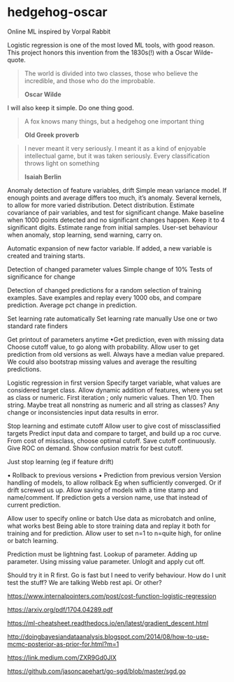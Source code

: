 # hedgehog-oscar
Online ML inspired by Vorpal Rabbit

Logistic regression is one of the most loved ML tools, with good reason. This project honors this invention from the 1830s(!) with a Oscar Wilde-quote.

> The world is divided into two classes, those who believe the incredible, and those who do the improbable.
>
> **Oscar Wilde**


I will also keep it simple. Do one thing good.

> A fox knows many things, but a hedgehog one important thing
>
> **Old Greek proverb**


> I never meant it very seriously. I meant it as a kind of enjoyable intellectual game, but it was taken seriously. Every classification throws light on something
>
> **Isaiah Berlin**


Anomaly detection of feature variables, drift
Simple mean variance model. If enough points and average differs too much, it’s anomaly.
Several kernels, to allow for more varied distribution.
Detect distribution.
Estimate covariance of pair variables, and test for significant change.
Make baseline when 1000 points detected and no significant changes happen. Keep it to 4 significant digits. Estimate range from initial samples.
User-set behaviour when anomaly, stop learning, send warning, carry on.

Automatic expansion of new factor variable.
If added, a new variable is created and training starts.

Detection of changed parameter values
Simple change of 10%
Tests of significance for change

Detection of changed predictions for a random selection of training examples.
Save examples and replay every 1000 obs, and compare prediction. Average pct change in prediction.

Set learning rate automatically
Set learning rate manually 
Use one or two standard rate finders


Get printout of parameters anytime
•Get prediction, even with missing data
Choose cutoff value, to go along with probability.
Allow user to get prediction from old versions as well.
Always have a median value prepared. We could also bootstrap missing values and average the resulting predictions.


Logistic regression in first version
Specify target variable, what values are considered target class.
Allow dynamic addition of features, where you set as class or numeric.
First iteration ; only numeric values. Then 1/0. Then string.
Maybe treat all nonstring as numeric and all string as classes? 
Any change or inconsistencies input data results in error.

Stop learning and estimate cutoff
Allow user to give cost of missclassified targets
Predict input data and compare to target, and build up a roc curve. From cost of missclass, choose optimal cutoff. Save cutoff continuously.
Give ROC on demand. Show confusion matrix for best cutoff.

Just stop learning (eg if feature drift)

• Rollback to previous versions
• Prediction from previous version
Version handling of models, to allow rollback
Eg when sufficiently converged. Or if drift screwed us up.
Allow saving of models with a time stamp and name/comment.
If prediction gets a version name, use that instead of current prediction.


Allow user to specify online or batch 
Use data as microbatch and online, what works best
Being able to store training data and replay it both for training and for prediction.
Allow user to set n=1 to n=quite high, for online or batch learning.


Prediction must be lightning fast.
Lookup of parameter.
Adding up parameter.
Using missing value parameter.
Unlogit and apply cut off.

Should try it in R first.
Go is fast but I need to verify behaviour.
How do I unit test the stuff?
We are talking Webb rest api. Or other?


https://www.internalpointers.com/post/cost-function-logistic-regression

https://arxiv.org/pdf/1704.04289.pdf

https://ml-cheatsheet.readthedocs.io/en/latest/gradient_descent.html

http://doingbayesiandataanalysis.blogspot.com/2014/08/how-to-use-mcmc-posterior-as-prior-for.html?m=1

https://link.medium.com/ZXR9Gd0JlX

https://github.com/jasoncapehart/go-sgd/blob/master/sgd.go
